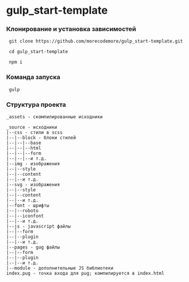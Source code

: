 # gulp_start-template

### Клонирование и установка зависимостей

     git clone https://github.com/morecodemore/gulp_start-template.git
     
     cd gulp_start-template
     
     npm i

### Команда запуска

     gulp

### Структура проекта
```
_assets - скомпилированные исходники

_source - исходники
|--css - стили в scss
|--|--block - блоки стилей
|--|--|--base
|--|--|--html
|--|--|--form
|--|--|--и т.д.
|--img - изображения
|--|--style
|--|--content
|--|--и т.д.
|--svg - изображения
|--|--style
|--|--content
|--|--и т.д.
|--font - шрифты
|--|--roboto
|--|--iconfont
|--|--и т.д.
|--js - javascript файлы
|--|--form
|--|--plugin
|--|--и т.д.
|--pages - gug файлы
|--|--form
|--|--plugin
|--|--и т.д.
|--module - дополнительные JS библиотеки
index.pug - точка входа для pug; компилируется в index.html
```
